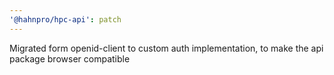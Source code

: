 ```yaml
---
'@hahnpro/hpc-api': patch
---
```


Migrated form openid-client to custom auth implementation, to make the api package browser compatible
